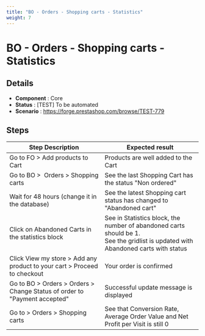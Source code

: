 ```yaml
---
title: "BO - Orders - Shopping carts - Statistics"
weight: 7
---
```


# BO - Orders - Shopping carts - Statistics
## Details
* **Component** : Core
* **Status** : [TEST] To be automated
* **Scenario** : https://forge.prestashop.com/browse/TEST-779

## Steps
| Step Description | Expected result |
| ----- | ----- |
| Go to FO > Add products to Cart | Products are well added to the Cart |
| Go to BO >  Orders > Shopping carts | See the last Shopping Cart has the status "Non ordered" |
| Wait for 48 hours (change it in the database) | See the latest Shopping cart status has changed to "Abandoned cart" |
| Click on Abandoned Carts in the statistics block | See in Statistics block, the number of abandoned carts should be 1.<br>See the gridlist is updated with Abandoned carts with status |
| Click View my store > Add any product to your cart > Proceed to checkout | Your order is confirmed |
| Go to BO > Orders > Orders > Change Status of order to "Payment accepted" | Successful update message is displayed |
| Go to > Orders > Shopping carts | See that Conversion Rate, Average Order Value and Net Profit per Visit is still 0 |
